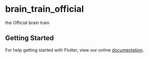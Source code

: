 # brain_train_official

the Official brain train


## Getting Started

For help getting started with Flutter, view our online
[documentation](https://flutter.io/).
